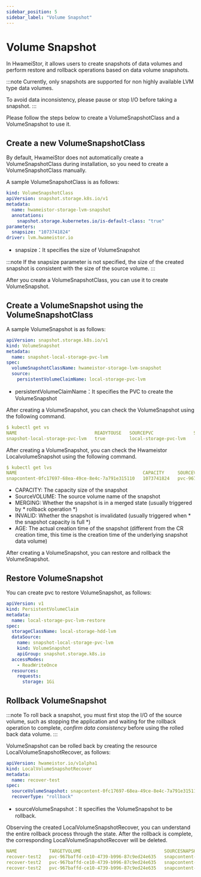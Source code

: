 ```yaml
---
sidebar_position: 5
sidebar_label: "Volume Snapshot"
---
```


# Volume Snapshot

In HwameiStor, it allows users to create snapshots of data volumes and perform restore and rollback operations based on data volume snapshots.

:::note
Currently, only snapshots are supported for non highly available LVM type data volumes.

To avoid data inconsistency, please pause or stop I/O before taking a snapshot.
:::

Please follow the steps below to create a VolumeSnapshotClass and a VolumeSnapshot to use it.

## Create a new VolumeSnapshotClass

By default, HwameiStor does not automatically create a VolumeSnapshotClass during installation, so you need to create a VolumeSnapshotClass manually.

A sample VolumeSnapshotClass is as follows:

```yaml
kind: VolumeSnapshotClass
apiVersion: snapshot.storage.k8s.io/v1
metadata:
  name: hwameistor-storage-lvm-snapshot
  annotations:
    snapshot.storage.kubernetes.io/is-default-class: "true"
parameters:
  snapsize: "1073741824"
driver: lvm.hwameistor.io
```

- snapsize：It specifies the size of VolumeSnapshot

:::note
If the snapsize parameter is not specified, the size of the created snapshot is consistent with the size of the source volume.
:::


After you create a VolumeSnapshotClass, you can use it to create VolumeSnapshot.

## Create a VolumeSnapshot using the VolumeSnapshotClass

A sample VolumeSnapshot is as follows:

```yaml
apiVersion: snapshot.storage.k8s.io/v1
kind: VolumeSnapshot
metadata:
  name: snapshot-local-storage-pvc-lvm
spec:
  volumeSnapshotClassName: hwameistor-storage-lvm-snapshot
  source:
    persistentVolumeClaimName: local-storage-pvc-lvm
```
- persistentVolumeClaimName：It specifies the PVC to create the VolumeSnapshot

After creating a VolumeSnapshot, you can check the VolumeSnapshot using the following command.
```yaml
$ kubectl get vs
NAME                             READYTOUSE   SOURCEPVC               SOURCESNAPSHOTCONTENT   RESTORESIZE   SNAPSHOTCLASS                     SNAPSHOTCONTENT                                    CREATIONTIME   AGE
snapshot-local-storage-pvc-lvm   true         local-storage-pvc-lvm                           1Gi           hwameistor-storage-lvm-snapshot   snapcontent-0fc17697-68ea-49ce-8e4c-7a791e315110   53y            2m57s

```

After creating a VolumeSnapshot, you can check the Hwameistor LocalvolumeSnapshot using the following command.

```yaml
$ kubectl get lvs
NAME                                               CAPACITY     SOURCEVOLUME                               STATE   MERGING   INVALID   AGE
snapcontent-0fc17697-68ea-49ce-8e4c-7a791e315110   1073741824   pvc-967baffd-ce10-4739-b996-87c9ed24e635   Ready                       5m31s

```
- CAPACITY: The capacity size of the snapshot
- SourceVOLUME: The source volume name of the snapshot
- MERGING: Whether the snapshot is in a merged state (usually triggered by * rollback operation *)
- INVALID: Whether the snapshot is invalidated (usually triggered when * the snapshot capacity is full *)
- AGE: The actual creation time of the snapshot (different from the CR creation time, this time is the creation time of the underlying snapshot data volume)

After creating a VolumeSnapshot, you can restore and rollback the VolumeSnapshot.

## Restore VolumeSnapshot

You can create pvc to restore VolumeSnapshot, as follows:

```yaml
apiVersion: v1
kind: PersistentVolumeClaim
metadata:
  name: local-storage-pvc-lvm-restore
spec:
  storageClassName: local-storage-hdd-lvm
  dataSource:
    name: snapshot-local-storage-pvc-lvm
    kind: VolumeSnapshot
    apiGroup: snapshot.storage.k8s.io
  accessModes:
    - ReadWriteOnce
  resources:
    requests:
      storage: 1Gi
```


## Rollback VolumeSnapshot

:::note
To roll back a snapshot, you must first stop the I/O of the source volume, such as stopping the application and waiting for the rollback operation to complete,
*confirm data consistency* before using the rolled back data volume.
:::

VolumeSnapshot can be rolled back by creating the resource LocalVolumeSnapshotRecover, as follows:

```yaml
apiVersion: hwameistor.io/v1alpha1
kind: LocalVolumeSnapshotRecover
metadata:
  name: recover-test
spec:
  sourceVolumeSnapshot: snapcontent-0fc17697-68ea-49ce-8e4c-7a791e315110
  recoverType: "rollback"
```
- sourceVolumeSnapshot：It specifies the VolumeSnapshot to be rollback.

Observing the created LocalVolumeSnapshotRecover, you can understand the entire rollback process through the state. After the rollback is complete, the corresponding LocalVolumeSnapshotRecover will be deleted.
```yaml
NAME            TARGETVOLUME                               SOURCESNAPSHOT                                     STATE        AGE
recover-test2   pvc-967baffd-ce10-4739-b996-87c9ed24e635   snapcontent-0fc17697-68ea-49ce-8e4c-7a791e315110   Submitted    0s
recover-test2   pvc-967baffd-ce10-4739-b996-87c9ed24e635   snapcontent-81a1f605-c28a-4e60-8c78-a3d504cbf6d9   InProgress   0s
recover-test2   pvc-967baffd-ce10-4739-b996-87c9ed24e635   snapcontent-81a1f605-c28a-4e60-8c78-a3d504cbf6d9   Completed    2s
```